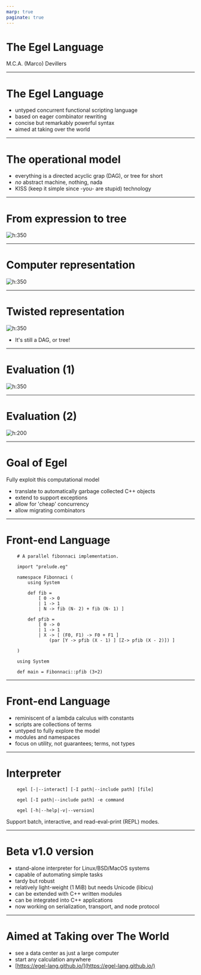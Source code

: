 ```yaml
---
marp: true
paginate: true
---
```


# The Egel Language

M.C.A. (Marco) Devillers

---

# The Egel Language

* untyped concurrent functional scripting language
* based on eager combinator rewriting
* concise but remarkably powerful syntax
* aimed at taking over the world

---

# The operational model

* everything is a directed acyclic grap (DAG), or tree for short
* _no_ abstract machine, nothing, nada
* KISS (keep it simple since -you- are stupid) technology

---

# From expression to tree

![h:350](figures/termA.svg)

---

# Computer representation

![h:350](figures/termB.svg)

---

# Twisted representation

![h:350](figures/termC.svg)

* It's still a DAG, or tree!
---

# Evaluation (1)

![h:350](figures/termD.svg)

---

# Evaluation (2)

![h:200](figures/termE.svg)

---

# Goal of Egel

Fully exploit this computational model

* translate to automatically garbage collected C++ objects
* extend to support exceptions
* allow for 'cheap' concurrency
* allow migrating combinators

---

# Front-end Language

```
    # A parallel fibonnaci implementation.

    import "prelude.eg"

    namespace Fibonnaci (
        using System

        def fib =
            [ 0 -> 0
            | 1 -> 1
            | N -> fib (N- 2) + fib (N- 1) ]

        def pfib =
            [ 0 -> 0
            | 1 -> 1
            | X -> [ (F0, F1) -> F0 + F1 ]
                (par [Y -> pfib (X - 1) ] [Z-> pfib (X - 2)]) ]

    )

    using System

    def main = Fibonnaci::pfib (3+2)
```

---

# Front-end Language

* reminiscent of a lambda calculus with constants
* scripts are collections of terms
* untyped to fully explore the model
* modules and namespaces
* focus on utility, not guarantees; terms, not types

---

# Interpreter

````
    egel [-|--interact] [-I path|--include path] [file]

    egel [-I path|--include path] -e command

    egel [-h|--help|-v|--version]
````

Support batch, interactive, and read-eval-print (REPL) modes.

---

# Beta v1.0 version

* stand-alone interpreter for Linux/BSD/MacOS systems
* capable of automating simple tasks
* tardy but robust
* relatively light-weight (1 MiB) but needs Unicode (libicu)
* can be extended with C++ written modules
* can be integrated into C++ applications
* now working on serialization, transport, and node protocol

---
# Aimed at Taking over The World

* see a data center as just a large computer
* start any calculation anywhere
* [https://egel-lang.github.io/](https://egel-lang.github.io/)

